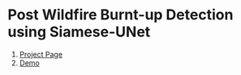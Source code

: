 # Post Wildfire Burnt-up Detection using Siamese-UNet

1. [Project Page](https://engine.granular.ai/organizations/granular/projects/646d44529524184c572daa46/overview)
2. [Demo](http://fire-map.org/)
